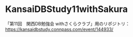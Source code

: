 # KansaiDBStudy11withSakura
「第11回　関西DB勉強会 withさくらクラブ」用のリポジトリ：https://kansaidbstudy.connpass.com/event/144933/
